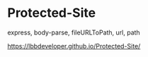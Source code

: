 # Protected-Site

express, body-parse, fileURLToPath, url, path

https://lbbdeveloper.github.io/Protected-Site/

